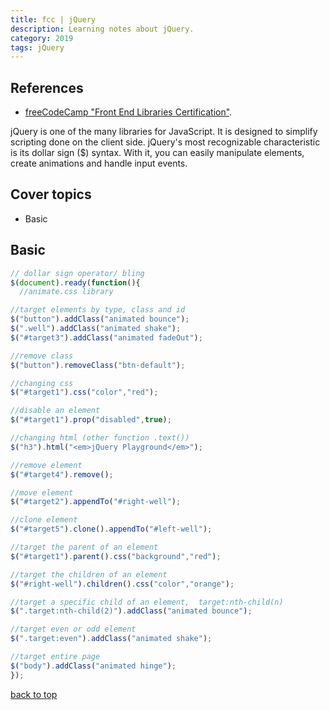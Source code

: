 ```yaml
---
title: fcc | jQuery
description: Learning notes about jQuery.
category: 2019
tags: jQuery
---
```


## References

- [freeCodeCamp "Front End Libraries Certification"](https://www.freecodecamp.org/).

jQuery is one of the many libraries for JavaScript. It is designed to simplify scripting done on the client side. jQuery's most recognizable characteristic is its dollar sign ($) syntax. With it, you can easily manipulate elements, create animations and handle input events.

## Cover topics

- Basic

## Basic

```javascript
// dollar sign operator/ bling
$(document).ready(function(){
  //animate.css library

//target elements by type, class and id
$("button").addClass("animated bounce");
$(".well").addClass("animated shake");
$("#target3").addClass("animated fadeOut");

//remove class
$("button").removeClass("btn-default");

//changing css
$("#target1").css("color","red");

//disable an element
$("#target1").prop("disabled",true);

//changing html (other function .text())
$("h3").html("<em>jQuery Playground</em>");

//remove element
$("#target4").remove();

//move element
$("#target2").appendTo("#right-well");

//clone element
$("#target5").clone().appendTo("#left-well");

//target the parent of an element
$("#target1").parent().css("background","red");

//target the children of an element
$("#right-well").children().css("color","orange");

//target a specific child of an element,  target:nth-child(n)
$(".target:nth-child(2)").addClass("animated bounce");

//target even or odd element
$(".target:even").addClass("animated shake");

//target entire page
$("body").addClass("animated hinge");
});
```

[back to top](#cover-topics)
